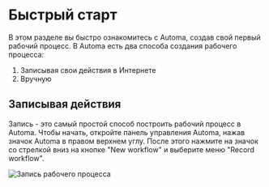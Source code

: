 # Быстрый старт
В этом разделе вы быстро ознакомитесь с Automa, создав свой первый рабочий процесс. В Automa есть два способа создания рабочего процесса:

1. Записывая свои действия в Интернете
2. Вручную

## Записывая действия

Запись - это самый простой способ построить рабочий процесс в Automa. Чтобы начать, откройте панель управления Automa, нажав значок Automa в правом верхнем углу. После этого нажмите на значок со стрелкой вниз на кнопке "New workflow" и выберите меню "Record workflow".

![Запись рабочего процесса](https://s3.ap-southeast-1.amazonaws.com/automa-pub/i/2024/11/29/ztyhv-eg.png)
